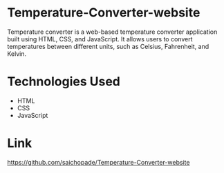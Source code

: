 # Temperature-Converter-website
Temperature converter is a web-based temperature converter application built using HTML, CSS, and JavaScript. 
It allows users to convert temperatures between different units, such as Celsius, Fahrenheit, and Kelvin.

# Technologies Used
- HTML
- CSS
- JavaScript

# Link
https://github.com/saichopade/Temperature-Converter-website

